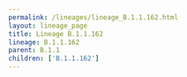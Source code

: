 ```yaml
---
permalink: /lineages/lineage_B.1.1.162.html
layout: lineage_page
title: Lineage B.1.1.162
lineage: B.1.1.162
parent: B.1.1
children: ['B.1.1.162']
---
```

